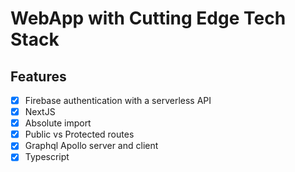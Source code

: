 # WebApp with Cutting Edge Tech Stack

## Features 
 - [x] Firebase authentication with a serverless API
 - [x] NextJS 
 - [x] Absolute import
 - [x] Public vs Protected routes
 - [x] Graphql Apollo server and client
 - [x] Typescript
